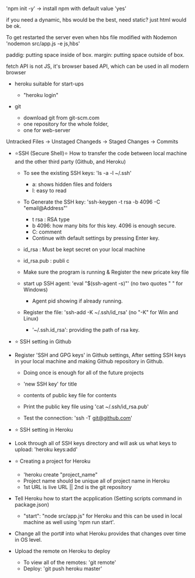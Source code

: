 'npm init -y' -> install npm with default value 'yes'

if you need a dynamic, hbs would be the best, need static? just html would be ok.

To get restarted the server even when hbs file modified with Nodemon
'nodemon src/app.js -e js,hbs'

paddig: putting space inside of box.
margin: putting space outside of box.

fetch API is not JS, it's browser based API, which can be used in all modern browser

- heroku suitable for start-ups
  - "heroku login"

- git
  - download git from git-scm.com
  - one repository for the whole folder,
  - one for web-server

Untracked Files -> Unstaged Changeds -> Staged Changes -> Commits

- ⭐️SSH (Secure Shell)⭐️
  How to transfer the code between local machine and the other third party (Github, and Heroku)

  - To see the existing SSH keys: 'ls -a -l ~/.ssh'
    - a: shows hidden files and folders
    - l: easy to read

  - To Generate the SSH key: 'ssh-keygen -t rsa -b 4096 -C "email@Address"'
    - t rsa : RSA type
    - b 4096: how many bits for this key. 4096 is enough secure.
    - C: comment
    - Continue with default settings by pressing Enter key.

  - id_rsa : Must be kept secret on your local machine
  - id_rsa.pub : publi c

  - Make sure the program is running & Register the new pricate key file
  - start up SSH agent: 'eval "$(ssh-agent -s)"' (no two quotes " " for Windows)
    - Agent pid showing if already running.
  - Register the file: 'ssh-add -K ~/.ssh/id_rsa' (no "-K" for Win and Linux)
    - '~/.ssh.id_rsa': providing the path of rsa key.

- ⭐️ SSH setting in Github   
- Register 'SSH and GPG keys' in Github settings, After setting SSH keys in your local machine and making Github repository in Github.
  - Doing once is enough for all of the future projects
  - 'new SSH key' for title
  - contents of public key file for contents
  - Print the public key file using 'cat ~/.ssh/id_rsa.pub'

  - Test the connection: 'ssh -T git@github.com'

- ⭐️ SSH setting in Heroku
- Look through all of SSH keys directory and will ask us what keys to upload: 'heroku keys:add'

- ⭐️ Creating a project for Heroku
  - 'heroku create "project_name"
  - Project name should be unique all of project name in Heroku
  - 1st URL is live URL || 2nd is the git repository

- Tell Heroku how to start the acpplication (Setting scripts command in package.json)
  - "start": "node src/app.js" for Heroku and this can be used in local machine as well using 'npm run start'.

- Change all the port# into what Heroku provides that changes over time in OS level.

- Upload the remote on Heroku to deploy
  - To view all of the remotes: 'git remote'
  - Deploy: 'git push heroku master'

  
